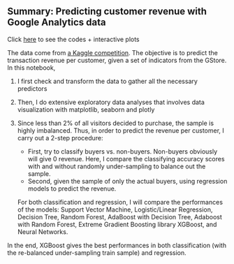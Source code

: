 ## Summary: Predicting customer revenue with Google Analytics data

Click [here](https://nbviewer.jupyter.org/github/lethnam/predicting_customer_revenues_with_GoogleAnalystics_Kaggledata/blob/master/ga_kaggle.ipynb) to see the codes + interactive plots

The data come from [a Kaggle competition](https://www.kaggle.com/c/ga-customer-revenue-prediction). The objective is to predict the transaction revenue per customer, given a set of indicators from the GStore. In this notebook,

1. I first check and transform the data to gather all the necessary predictors
2. Then, I do extensive exploratory data analyses that involves data visualization with matplotlib, seaborn and plotly
3. Since less than 2% of all visitors decided to purchase, the sample is highly imbalanced. Thus, in order to predict the revenue per customer, I carry out a 2-step procedure:
    - First, try to classify buyers vs. non-buyers. Non-buyers obviously will give 0 revenue. Here, I compare the classifying accuracy scores with and without randomly under-sampling to balance out the sample.
    - Second, given the sample of only the actual buyers, using regression models to predict the revenue.
    
    For both classification and regression, I will compare the performances of the models: Support Vector Machine, Logistic/Linear Regression, Decision Tree, Random Forest, AdaBoost with Decision Tree, Adaboost with Random Forest, Extreme Gradient Boosting library XGBoost, and Neural Networks.
    
In the end, XGBoost gives the best performances in both classification (with the re-balanced under-sampling train sample) and regression.